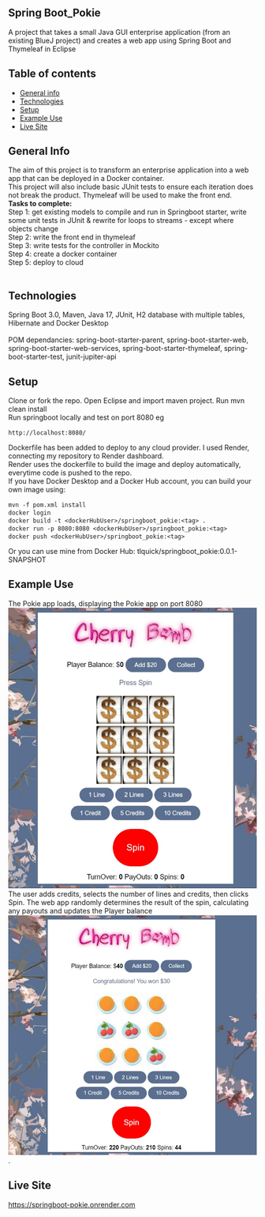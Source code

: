 
## Spring Boot_Pokie
A project that takes a small Java GUI enterprise application (from an existing BlueJ project) and creates a web app using Spring Boot and Thymeleaf in Eclipse
## Table of contents
* [General info](#general-info)
* [Technologies](#technologies)
* [Setup](#setup)
* [Example Use](#example-use)
* [Live Site](#live-site)

## General Info
The aim of this project is to transform an enterprise application into a web app that can be deployed in a Docker container. <br>
This project will also include basic JUnit tests to ensure each iteration does not break the product. Thymeleaf will be used to make the front end. <br>
<b>Tasks to complete: </b><br>
Step 1: get existing models to compile and run in Springboot starter, write some unit tests in JUnit & rewrite for loops to streams - except where objects change<br>
Step 2: write the front end in thymeleaf <br>
Step 3: write tests for the controller in Mockito <br>
Step 4: create a docker container <br>
Step 5: deploy to cloud <br>
<br>
## Technologies
Spring Boot 3.0, Maven, Java 17, JUnit, H2 database with multiple tables, Hibernate and Docker Desktop <br>
<br>
POM dependancies: spring-boot-starter-parent, spring-boot-starter-web, spring-boot-starter-web-services, spring-boot-starter-thymeleaf, spring-boot-starter-test, junit-jupiter-api <br>

## Setup

Clone or fork the repo. Open Eclipse and import maven project. Run mvn clean install <br>
Run springboot locally and test on port 8080 eg 
```
http://localhost:8080/ 
```
Dockerfile has been added to deploy to any cloud provider. I used Render, connecting my repository to Render dashboard. <br >
Render uses the dockerfile to build the image and deploy automatically, everytime code is pushed to the repo. <br>
If you have Docker Desktop and a Docker Hub account, you can build your own image using:
```
mvn -f pom.xml install 
docker login
docker build -t <dockerHubUser>/springboot_pokie:<tag> .
docker run -p 8080:8080 <dockerHubUser>/springboot_pokie:<tag>
docker push <dockerHubUser>/springboot_pokie:<tag>

```
Or you can use mine from Docker Hub: tlquick/springboot_pokie:0.0.1-SNAPSHOT

## Example Use
The Pokie app loads, displaying the Pokie app on port 8080<br>
![PokieStart](/docs/pokie_load.jpg?raw=true "Home Page") <br>
The user adds credits, selects the number of lines and credits, then clicks Spin.
The web app randomly determines the result of the spin, calculating any payouts and updates the Player balance
![PokieRun](/docs/pokie_example.jpg?raw=true "Example") <br>. 

## Live Site
https://springboot-pokie.onrender.com <br>
